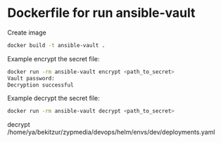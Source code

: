 # Dockerfile for run ansible-vault 

Create image 
```bash
docker build -t ansible-vault .
```

Example encrypt the secret file:
```sh
docker run -rm ansible-vault encrypt <path_to_secret>
Vault password:
Decryption successful
```

Example decrypt the secret file:
```sh
docker run -rm ansible-vault decrypt <path_to_secret>
```



decrypt /home/ya/bekitzur/zypmedia/devops/helm/envs/dev/deployments.yaml